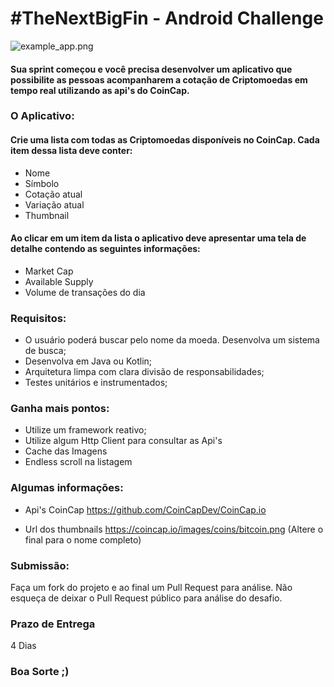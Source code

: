 # #TheNextBigFin - Android Challenge


![example_app.png](https://bitbucket.org/TheNextBigFin/androidchallenge/raw/master/example_app.png)


#### Sua sprint começou e você precisa desenvolver um aplicativo que possibilite as pessoas acompanharem a cotação de Criptomoedas em tempo real utilizando as api's do CoinCap. 

### O Aplicativo:

#### Crie uma lista com todas as Criptomoedas disponíveis no CoinCap. Cada item dessa lista deve conter:
* Nome
* Símbolo
* Cotação atual
* Variação atual
* Thumbnail

#### Ao clicar em um item da lista o aplicativo deve apresentar uma tela de detalhe contendo as seguintes informações:
* Market Cap
* Available Supply
* Volume de transações do dia 

### Requisitos:
* O usuário poderá buscar pelo nome da moeda. Desenvolva um sistema de busca;
* Desenvolva em Java ou Kotlin;
* Arquitetura limpa com clara divisão de responsabilidades;
* Testes unitários e instrumentados;

### Ganha mais pontos:
* Utilize um framework reativo;
* Utilize algum Http Client para consultar as Api's
* Cache das Imagens
* Endless scroll na listagem

### Algumas informações:

* Api's CoinCap
https://github.com/CoinCapDev/CoinCap.io


* Url dos thumbnails
https://coincap.io/images/coins/bitcoin.png (Altere o final para o nome completo)

### Submissão:
Faça um fork do projeto e ao final um Pull Request para análise. Não esqueça de deixar o Pull Request público para análise do desafio.

### Prazo de Entrega
4 Dias

### Boa Sorte ;)